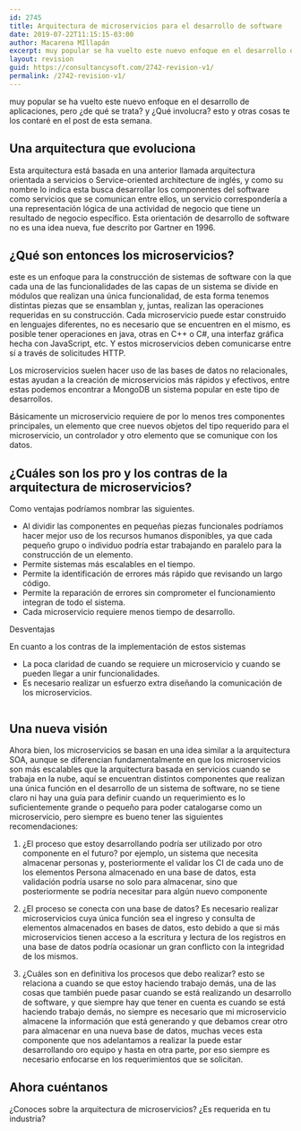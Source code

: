 ```yaml
---
id: 2745
title: Arquitectura de microservicios para el desarrollo de software
date: 2019-07-22T11:15:15-03:00
author: Macarena MIllapán
excerpt: muy popular se ha vuelto este nuevo enfoque en el desarrollo de aplicaciones, pero ¿de qué se trata? y ¿Qué involucra? esto y otras cosas te los contaré en el post de esta semana.
layout: revision
guid: https://consultancysoft.com/2742-revision-v1/
permalink: /2742-revision-v1/
---
```

muy popular se ha vuelto este nuevo enfoque en el desarrollo de aplicaciones, pero ¿de qué se trata? y ¿Qué involucra? esto y otras cosas te los contaré en el post de esta semana.

## Una arquitectura que evoluciona

Esta arquitectura está basada en una anterior llamada arquitectura orientada a servicios o Service-oriented architecture de inglés, y como su nombre lo indica esta busca desarrollar los componentes del software como servicios que se comunican entre ellos, un servicio correspondería a una representación lógica de una actividad de negocio que tiene un resultado de negocio específico. Esta orientación de desarrollo de software no es una idea nueva, fue descrito por Gartner en 1996.

## ¿Qué son entonces los microservicios?

este es un enfoque para la construcción de sistemas de software con la que cada una de las funcionalidades de las capas de un sistema se divide en módulos que realizan una única funcionalidad, de esta forma tenemos distintas piezas que se ensamblan y, juntas, realizan las operaciones requeridas en su construcción. Cada microservicio puede estar construido en lenguajes diferentes, no es necesario que se encuentren en el mismo, es posible tener operaciones en java, otras en C++ o C#, una interfaz gráfica hecha con JavaScript, etc. Y estos microservicios deben comunicarse entre sí a través de solicitudes HTTP.

Los microservicios suelen hacer uso de las bases de datos no relacionales, estas ayudan a la creación de microservicios más rápidos y efectivos, entre estas podemos encontrar a MongoDB un sistema popular en este tipo de desarrollos.

Básicamente un microservicio requiere de por lo menos tres componentes principales, un elemento que cree nuevos objetos del tipo requerido para el microservicio, un controlador y otro elemento que se comunique con los datos.

## ¿Cuáles son los pro y los contras de la arquitectura de microservicios?

Como ventajas podríamos nombrar las siguientes.

  * Al dividir las componentes en pequeñas piezas funcionales podríamos hacer mejor uso de los recursos humanos disponibles, ya que cada pequeño grupo o individuo podría estar trabajando en paralelo para la construcción de un elemento.
  * Permite sistemas más escalables en el tiempo.
  * Permite la identificación de errores más rápido que revisando un largo código.
  * Permite la reparación de errores sin comprometer el funcionamiento integran de todo el sistema.
  * Cada microservicio requiere menos tiempo de desarrollo.

Desventajas

En cuanto a los contras de la implementación de estos sistemas

  * La poca claridad de cuando se requiere un microservicio y cuando se pueden llegar a unir funcionalidades.
  * Es necesario realizar un esfuerzo extra diseñando la comunicación de los microservicios.<figure class="wp-block-image">

<img src="https://consultancysoft.com/wp-content/uploads/2019/07/markus-spiske-70Rir5vB96U-unsplash-1024x683.jpg" alt="" class="wp-image-2743" srcset="https://consultancysoft.com/wp-content/uploads/2019/07/markus-spiske-70Rir5vB96U-unsplash-1024x683.jpg 1024w, https://consultancysoft.com/wp-content/uploads/2019/07/markus-spiske-70Rir5vB96U-unsplash-300x200.jpg 300w, https://consultancysoft.com/wp-content/uploads/2019/07/markus-spiske-70Rir5vB96U-unsplash-768x512.jpg 768w" sizes="(max-width: 1024px) 100vw, 1024px" /> </figure> 

## Una nueva visión

Ahora bien, los microservicios se basan en una idea similar a la arquitectura SOA, aunque se diferencian fundamentalmente en que los microservicios son más escalables que la arquitectura basada en servicios cuando se trabaja en la nube, aquí se encuentran distintos componentes que realizan una única función en el desarrollo de un sistema de software, no se tiene claro ni hay una guía para definir cuando un requerimiento es lo suficientemente grande o pequeño para poder catalogarse como un microservicio, pero siempre es bueno tener las siguientes recomendaciones:

1. ¿El proceso que estoy desarrollando podría ser utilizado por otro componente en el futuro? por ejemplo, un sistema que necesita almacenar personas y, posteriormente el validar los CI de cada uno de los elementos Persona almacenado en una base de datos, esta validación podría usarse no solo para almacenar, sino que posteriormente se podría necesitar para algún nuevo componente

2. ¿El proceso se conecta con una base de datos? Es necesario realizar microservicios cuya única función sea el ingreso y consulta de elementos almacenados en bases de datos, esto debido a que si más microservicios tienen acceso a la escritura y lectura de los registros en una base de datos podría ocasionar un gran conflicto con la integridad de los mismos.

3. ¿Cuáles son en definitiva los procesos que debo realizar? esto se relaciona a cuando se que estoy haciendo trabajo demás, una de las cosas que también puede pasar cuando se está realizando un desarrollo de software, y que siempre hay que tener en cuenta es cuando se está haciendo trabajo demás, no siempre es necesario que mi microservicio almacene la información que está generando y que debamos crear otro para almacenar en una nueva base de datos, muchas veces esta componente que nos adelantamos a realizar la puede estar desarrollando oro equipo y hasta en otra parte, por eso siempre es necesario enfocarse en los requerimientos que se solicitan.

## Ahora cuéntanos

¿Conoces sobre la arquitectura de microservicios? ¿Es requerida en tu industria?
